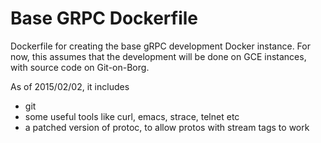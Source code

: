 Base GRPC Dockerfile
====================

Dockerfile for creating the base gRPC development Docker instance.
For now, this assumes that the development will be done on GCE instances, with source code on Git-on-Borg.

As of 2015/02/02, it includes
- git
- some useful tools like curl, emacs, strace, telnet etc
- a patched version of protoc, to allow protos with stream tags to work
